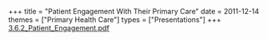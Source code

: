 +++
title = "Patient Engagement With Their Primary Care"
date = 2011-12-14
themes = ["Primary Health Care"]
types = ["Presentations"]
+++
[3.6.2_Patient_Engagement.pdf](/files/3.6.2_Patient_Engagement.pdf)
